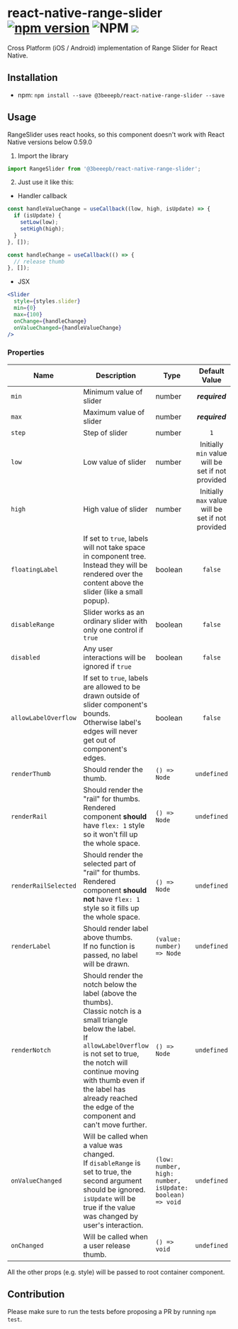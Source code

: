 # react-native-range-slider [![npm version](https://badge.fury.io/js/%403beeepb%2Freact-native-range-slider.svg)](https://badge.fury.io/js/%403beeepb%2Freact-native-range-slider) ![NPM](https://img.shields.io/npm/l/@3beeepb/react-native-range-slider) ![](https://img.shields.io/badge/platforms-android%20%7C%20ios-lightgrey)

Cross Platform (iOS / Android) implementation of Range Slider for React Native.

## Installation

* npm: `npm install --save @3beeepb/react-native-range-slider --save`

## Usage

RangeSlider uses react hooks, so this component doesn't work with React Native versions below 0.59.0

1. Import the library

```js
import RangeSlider from '@3beeepb/react-native-range-slider';
```

2. Just use it like this:

* Handler callback

```js
const handleValueChange = useCallback((low, high, isUpdate) => {
  if (isUpdate) {
    setLow(low);
    setHigh(high);
  }
}, []);

const handleChange = useCallback(() => {
  // release thumb
}, []);
```

* JSX

```jsx
<Slider
  style={styles.slider}
  min={0}
  max={100}
  onChange={handleChange}
  onValueChanged={handleValueChange}
/>
```

### Properties

| Name |      Description      | Type | Default Value |
| --- | --- | --- | :-------------: |
| `min` |  Minimum value of slider | number | _**required**_ |
| `max` |  Maximum value of slider | number | _**required**_ |
| `step` |  Step of slider | number | `1` |
| `low` |  Low value of slider | number | Initially `min` value will be set if not provided |
| `high` |  High value of slider | number | Initially `max` value will be set if not provided |
| `floatingLabel` |  If set to `true`, labels will not take space in component tree. Instead they will be rendered over the content above the slider (like a small popup). | boolean | `false` |
| `disableRange` | Slider works as an ordinary slider with only one control if `true` | boolean | `false` |
| `disabled` | Any user interactions will be ignored if `true` | boolean | `false` |
| `allowLabelOverflow` | If set to `true`, labels are allowed to be drawn outside of slider component's bounds.<br/>Otherwise label's edges will never get out of component's edges. | boolean | `false` |
| `renderThumb` | Should render the thumb. | `() => Node` | `undefined` |
| `renderRail` | Should render the "rail" for thumbs.<br/>Rendered component **should** have `flex: 1` style so it won't fill up the whole space. | `() => Node` | `undefined` |
| `renderRailSelected` | Should render the selected part of "rail" for thumbs.<br/>Rendered component **should not** have `flex: 1` style so it fills up the whole space. | `() => Node` | `undefined` |
| `renderLabel` | Should render label above thumbs.<br/>If no function is passed, no label will be drawn. | `(value: number) => Node` | `undefined` |
| `renderNotch` | Should render the notch below the label (above the thumbs).<br/>Classic notch is a small triangle below the label.<br/>If `allowLabelOverflow` is not set to true, the notch will continue moving with thumb even if the label has already reached the edge of the component and can't move further.| `() => Node` | `undefined` |
| `onValueChanged` | Will be called when a value was changed.<br/>If `disableRange` is set to true, the second argument should be ignored.<br/>`isUpdate` will be true if the value was changed by user's interaction. | `(low: number, high: number, isUpdate: boolean) => void` | `undefined` |
| `onChanged` | Will be called when a user release thumb. | `() => void` | `undefined` |

All the other props (e.g. style) will be passed to root container component.

## Contribution

Please make sure to run the tests before proposing a PR by running `npm test`.
